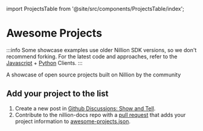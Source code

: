 import ProjectsTable from '@site/src/components/ProjectsTable/index';

# Awesome Projects

:::info
Some showcase examples use older Nillion SDK versions, so we don't recommend forking. For the latest code and approaches, refer to the [Javascript](./js-client) + [Python](./python-client) Clients.
:::

A showcase of open source projects built on Nillion by the community

<ProjectsTable/>

## Add your project to the list

1. Create a new post in [Github Discussions: Show and Tell](https://github.com/orgs/NillionNetwork/discussions/categories/show-and-tell).
2. Contribute to the nillion-docs repo with a [pull request](https://github.com/NillionNetwork/nillion-docs/blob/main/CONTRIBUTING.md) that adds your project information to [awesome-projects.json](https://github.com/NillionNetwork/nillion-docs/blob/main/src/components/ProjectsTable/awesome-projects.json).
